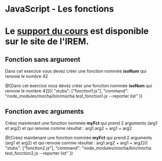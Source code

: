 # JavaScript - Les fonctions

# Le [support du cours](http://ens-info.irem.univ-mrs.fr/wp-content/uploads/05_javascript_debut.pdf) est disponible sur le site de l'IREM.  

## Fonction sans argument

Dans cet exercice vous devez créer une fonction nommée __isoNum__ qui renvoie le nombre 42

@[Dans cet exercice vous devez créer une fonction nommée __isoNum__ qui renvoie le nombre 42]({ "stubs": ["fonction1.js"], "command": "node_modules/mocha/bin/mocha test_fonction1.js --reporter list" })

## Fonction avec arguments

Créez maintenant une fonction nommée __myFct__ qui prend 2 arguments (arg1 et arg2) et qui renvoie comme résultat : arg1.arg2 + arg1 + arg2

@[Créez maintenant une fonction nommée __myFct__ qui prend 2 arguments (arg1 et arg2) et qui renvoie comme résultat : arg1.arg2 + arg1 + arg2]({ "stubs": ["fonction2.js"], "command": "node_modules/mocha/bin/mocha test_fonction2.js --reporter list" })

